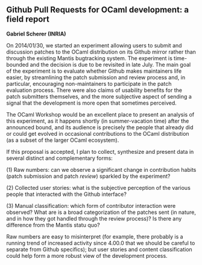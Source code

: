 <!-- ((! set title Github Pull Requests for OCaml development !)) -->

Github Pull Requests for OCaml development: a field report
----------------------------------------------------------
**Gabriel Scherer (INRIA)**

On 2014/01/30, we started an experiment allowing users to submit and 
discussion patches to the OCaml distribution on its Github mirror 
rather than through the existing Mantis bugtracking system. The 
experiment is time-bounded and the decision is due to be revisited in 
late July. 
The main goal of the experiment is to evaluate whether Github makes 
maintainers life easier, by streamlining the patch submission and 
review process and, in particular, encouraging non-maintainers to 
participate in the patch evaluation process. There were also claims of 
usability benefits for the patch submitters themselves, and the more 
subjective aspect of sending a signal that the development is more 
open that sometimes perceived. 

The OCaml Workshop would be an excellent place to present an analysis 
of this experiment, as it happens shortly (in summer-vacation time) 
after the announced bound, and its audience is precisely the people 
that already did or could get evolved in occasional contributions to 
the OCaml distribution (as a subset of the larger OCaml ecosystem). 

If this proposal is accepted, I plan to collect, synthesize and 
present data in several distinct and complementary forms: 

(1) Raw numbers: can we observe a significant change in contribution 
habits (patch submission and patch *review*) sparkled by the 
experiment? 

(2) Collected user stories: what is the subjective perception of the 
various people that interacted with the Github interface? 

(3) Manual classification: which form of contributor interaction were 
observed? What are is a broad categorization of the patches sent 
(in nature, and in how they got handled through the review 
process)? Is there any difference from the Mantis statu quo? 

Raw numbers are easy to misinterpret (for example, there probably is 
a running trend of increased activity since 4.00.0 that we should be 
careful to separate from Github specifics); but user stories and 
content classification could help form a more robust view of the 
development process.